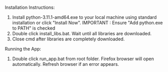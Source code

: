 Installation Instructions:
1. Install python-3.11.1-amd64.exe to your local machine using standard installation or click "Install Now".
   IMPORTANT : Ensure "Add python.exe to PATH" is checked
2. Double click install_libs.bat. Wait until all libraries are downloaded.
3. Close cmd after libraries are completely downloaded.

Running the App:
1. Double click run_app.bat from root folder. Firefox browser will open automatically. Refresh browser if an error appears.